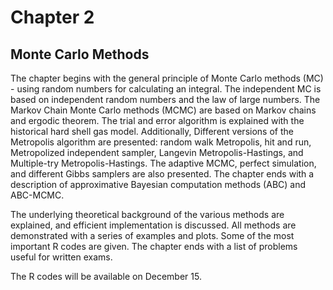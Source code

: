 # Chapter 2
## Monte Carlo Methods

The chapter begins with the general principle of Monte Carlo methods (MC) - using random numbers for calculating an integral. The independent MC is based on independent random numbers and the law of large numbers. The Markov Chain Monte Carlo methods (MCMC) are based on Markov chains and ergodic theorem. The trial and error algorithm is explained with the historical hard shell gas model. Additionally, Different versions of the Metropolis algorithm are presented: random walk Metropolis, hit and run, Metropolized independent sampler, Langevin Metropolis-Hastings, and Multiple-try Metropolis-Hastings. The adaptive MCMC, perfect simulation, and different Gibbs samplers are also presented. The chapter ends with a description of approximative Bayesian computation methods (ABC) and ABC-MCMC.

The underlying theoretical background of the various methods are explained, and efficient implementation is discussed. All methods are demonstrated with a series of examples and plots. Some of the most important R codes are given. The chapter ends with a list of problems useful for written exams.

The R codes will be available on December 15. 

